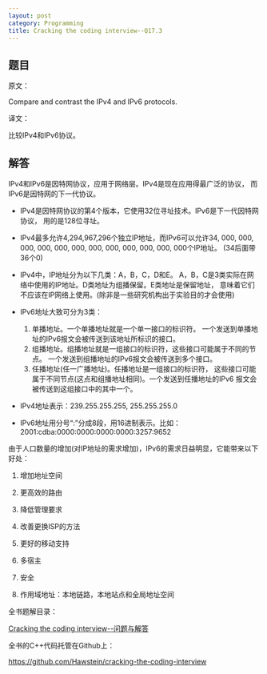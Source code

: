 ```yaml
---
layout: post
category: Programming
title: Cracking the coding interview--Q17.3
---
```


## 题目

原文：

Compare and contrast the IPv4 and IPv6 protocols.

译文：

比较IPv4和IPv6协议。

## 解答

IPv4和IPv6是因特网协议，应用于网络层。IPv4是现在应用得最广泛的协议，
而IPv6是因特网的下一代协议。

* IPv4是因特网协议的第4个版本，它使用32位寻址技术。IPv6是下一代因特网协议，
用的是128位寻址。

* IPv4最多允许4,294,967,296个独立IP地址，而IPv6可以允许34,
000, 000, 000, 000, 000, 000, 000, 000, 000, 000, 000, 000个IP地址。
(34后面带36个0)

* IPv4中，IP地址分为以下几类：A，B，C，D和E。
A，B，C是3类实际在网络中使用的IP地址。D类地址为组播保留。E类地址是保留地址，
意味着它们不应该在IP网络上使用。(除非是一些研究机构出于实验目的才会使用)

* IPv6地址大致可分为3类：
	1. 单播地址。一个单播地址就是一个单一接口的标识符。
	一个发送到单播地址的IPv6报文会被传送到该地址所标识的接口。
	2. 组播地址。组播地址就是一组接口的标识符，这些接口可能属于不同的节点。
	一个发送到组播地址的IPv6报文会被传送到多个接口。
	3. 任播地址(任一广播地址)。任播地址是一组接口的标识符，
	这些接口可能属于不同节点(这点和组播地址相同)。一个发送到任播地址的IPv6
	报文会被传送到这组接口中的其中一个。
	
* IPv4地址表示：239.255.255.255, 255.255.255.0

* IPv6地址用分号“:”分成8段，用16进制表示。比如：
2001:cdba:0000:0000:0000:0000:3257:9652

由于人口数量的增加(对IP地址的需求增加)，IPv6的需求日益明显，它能带来以下好处：

1. 增加地址空间

1. 更高效的路由

1. 降低管理要求

1. 改善更换ISP的方法

1. 更好的移动支持

1. 多宿主

1. 安全

1. 作用域地址：本地链路，本地站点和全局地址空间


全书题解目录：

[Cracking the coding interview--问题与解答](/posts/ctci-solutions-contents.html)

全书的C++代码托管在Github上：

<https://github.com/Hawstein/cracking-the-coding-interview>

